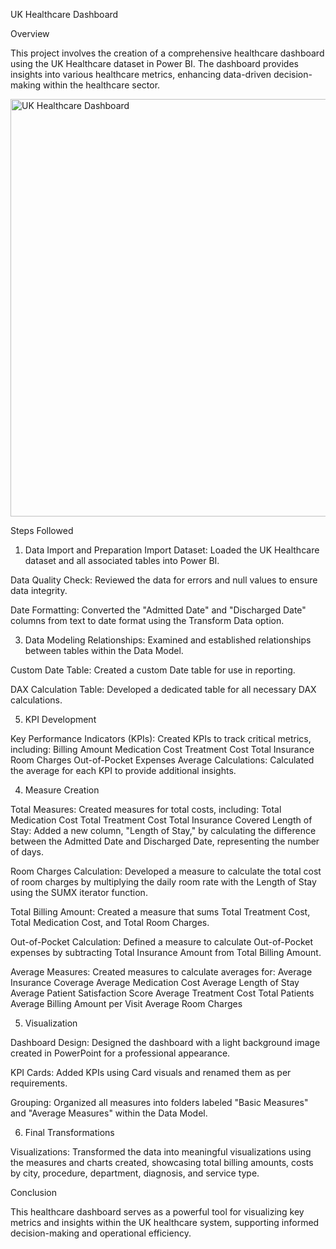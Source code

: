 UK Healthcare Dashboard

Overview

This project involves the creation of a comprehensive healthcare dashboard using the UK Healthcare dataset in Power BI. The dashboard provides insights into various healthcare metrics, enhancing data-driven decision-making within the healthcare sector.

<img width="668" alt="UK Healthcare Dashboard" src="https://github.com/user-attachments/assets/00b03e6a-54ef-4189-b032-8d1da3648b42">

Steps Followed

1. Data Import and Preparation
Import Dataset: Loaded the UK Healthcare dataset and all associated tables into Power BI.

Data Quality Check: Reviewed the data for errors and null values to ensure data integrity.

Date Formatting: Converted the "Admitted Date" and "Discharged Date" columns from text to date format using the Transform Data option.

3. Data Modeling
Relationships: Examined and established relationships between tables within the Data Model.

Custom Date Table: Created a custom Date table for use in reporting.

DAX Calculation Table: Developed a dedicated table for all necessary DAX calculations.

5. KPI Development

Key Performance Indicators (KPIs): Created KPIs to track critical metrics, including:
Billing Amount
Medication Cost
Treatment Cost
Total Insurance
Room Charges
Out-of-Pocket Expenses
Average Calculations: Calculated the average for each KPI to provide additional insights.

4. Measure Creation

Total Measures: Created measures for total costs, including:
Total Medication Cost
Total Treatment Cost
Total Insurance Covered
Length of Stay: Added a new column, "Length of Stay," by calculating the difference between the Admitted Date and Discharged Date, representing the number of days.

Room Charges Calculation: Developed a measure to calculate the total cost of room charges by multiplying the daily room rate with the Length of Stay using the SUMX iterator function.

Total Billing Amount: Created a measure that sums Total Treatment Cost, Total Medication Cost, and Total Room Charges.

Out-of-Pocket Calculation: Defined a measure to calculate Out-of-Pocket expenses by subtracting Total Insurance Amount from Total Billing Amount.

Average Measures: Created measures to calculate averages for:
Average Insurance Coverage
Average Medication Cost
Average Length of Stay
Average Patient Satisfaction Score
Average Treatment Cost
Total Patients
Average Billing Amount per Visit
Average Room Charges

5. Visualization

Dashboard Design: Designed the dashboard with a light background image created in PowerPoint for a professional appearance.

KPI Cards: Added KPIs using Card visuals and renamed them as per requirements.

Grouping: Organized all measures into folders labeled "Basic Measures" and "Average Measures" within the Data Model.

6. Final Transformations

Visualizations: Transformed the data into meaningful visualizations using the measures and charts created, showcasing total billing amounts, costs by city, procedure, department, diagnosis, and service type.

Conclusion

This healthcare dashboard serves as a powerful tool for visualizing key metrics and insights within the UK healthcare system, supporting informed decision-making and operational efficiency.

